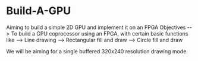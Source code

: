 # Build-A-GPU
Aiming to build a simple 2D GPU and implement it on an FPGA
Objectives 
--> To build a GPU coprocessor using an FPGA, with certain basic functions like
--> Line drawing
--> Rectangular fill and draw
--> Circle fill and draw

We will be aiming for a single buffered 320x240 resolution drawing mode.
